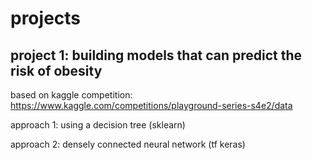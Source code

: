 # projects

## project 1: building models that can predict the risk of obesity
based on kaggle competition: https://www.kaggle.com/competitions/playground-series-s4e2/data

approach 1: using a decision tree (sklearn)

approach 2: densely connected neural network (tf keras)
